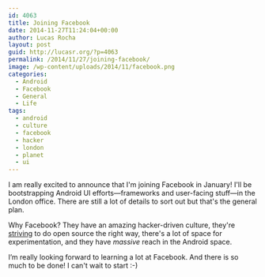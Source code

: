 ```yaml
---
id: 4063
title: Joining Facebook
date: 2014-11-27T11:24:04+00:00
author: Lucas Rocha
layout: post
guid: http://lucasr.org/?p=4063
permalink: /2014/11/27/joining-facebook/
image: /wp-content/uploads/2014/11/facebook.png
categories:
  - Android
  - Facebook
  - General
  - Life
tags:
  - android
  - culture
  - facebook
  - hacker
  - london
  - planet
  - ui
---
```

I am really excited to announce that I'm joining Facebook in January! I'll be
bootstrapping Android UI efforts—frameworks and user-facing stuff—in the London
office. There are still a lot of details to sort out but that's the general
plan.

Why Facebook? They have an amazing hacker-driven culture, they're
[striving](https://www.youtube.com/watch?v=fzL6Zoy_ndk) to do open source the
right way, there's a lot of space for experimentation, and they have _massive_
reach in the Android space.

I’m really looking forward to learning a lot at Facebook. And there is so much
to be done! I can't wait to start :-)
